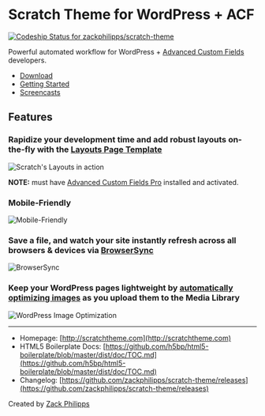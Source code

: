 # Scratch Theme for WordPress + ACF

[ ![Codeship Status for zackphilipps/scratch-theme](https://codeship.com/projects/e3e8c2e0-9db0-0132-4699-4ef4301ddd41/status?branch=master)](https://codeship.com/projects/64584)

Powerful automated workflow for WordPress + [Advanced Custom Fields](http://advancedcustomfields.com) developers.

- [Download](https://github.com/zackphilipps/scratch-theme/archive/master.zip)
- [Getting Started](http://scratchtheme.com/getting-started.html)
- [Screencasts](http://scratchtheme.com/screencasts.html)

## Features

### Rapidize your development time and add robust layouts on-the-fly with the [Layouts Page Template](http://scratchtheme.com/docs/advanced/#layouts)

![Scratch's Layouts in action](http://scratchtheme.com/assets/img/marketing-page.gif)

**NOTE:** must have [Advanced Custom Fields Pro](http://www.advancedcustomfields.com/pro) installed and activated.

### Mobile-Friendly

![Mobile-Friendly](http://scratchtheme.com/assets/img/mobile-friendly.gif)

### Save a file, and watch your site instantly refresh across all browsers & devices via [BrowserSync](http://www.browsersync.io/)

![BrowserSync](http://scratchtheme.com/assets/img/browsersync.gif)

### Keep your WordPress pages lightweight by [automatically optimizing images](https://github.com/gruntjs/grunt-contrib-imagemin) as you upload them to the Media Library

![WordPress Image Optimization](http://scratchtheme.com/assets/img/image-optimization.gif)

---

- Homepage: [http://scratchtheme.com](http://scratchtheme.com)
- HTML5 Boilerplate Docs: [https://github.com/h5bp/html5-boilerplate/blob/master/dist/doc/TOC.md](https://github.com/h5bp/html5-boilerplate/blob/master/dist/doc/TOC.md)
- Changelog: [https://github.com/zackphilipps/scratch-theme/releases](https://github.com/zackphilipps/scratch-theme/releases)

Created by [Zack Philipps](http://zackphilipps.com)
